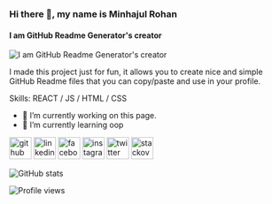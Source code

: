 ### Hi there 👋, my name is Minhajul Rohan
#### I am GitHub Readme Generator's creator
![I am GitHub Readme Generator's creator](https://media.licdn.com/dms/image/D5616AQEy2lxMeMA-yQ/profile-displaybackgroundimage-shrink_350_1400/0/1678073826286?e=1683763200&v=beta&t=0PgzBC6Edv1oWyqGv-0tpmOOstwgMoivyudbNA35AiQ)

I made this project just for fun, it allows you to create nice and simple GitHub Readme files that you can copy/paste and use in your profile.

Skills:  REACT / JS / HTML / CSS

- 🔭 I’m currently working on this page. 
- 🌱 I’m currently learning oop 


[<img src='https://cdn.jsdelivr.net/npm/simple-icons@3.0.1/icons/github.svg' alt='github' height='40'>](https://github.com/minhajulrohan)  [<img src='https://cdn.jsdelivr.net/npm/simple-icons@3.0.1/icons/linkedin.svg' alt='linkedin' height='40'>](https://www.linkedin.com/in/https://www.linkedin.com/in/roha-n-70779b20a//)  [<img src='https://cdn.jsdelivr.net/npm/simple-icons@3.0.1/icons/facebook.svg' alt='facebook' height='40'>](https://www.facebook.com/https://www.facebook.com/minhajulislamrohan123/)  [<img src='https://cdn.jsdelivr.net/npm/simple-icons@3.0.1/icons/instagram.svg' alt='instagram' height='40'>](https://www.instagram.com/https://www.instagram.com/minhajul_islam_rohan//)  [<img src='https://cdn.jsdelivr.net/npm/simple-icons@3.0.1/icons/twitter.svg' alt='twitter' height='40'>](https://twitter.com/https://twitter.com/minhajulRohan1)  [<img src='https://cdn.jsdelivr.net/npm/simple-icons@3.0.1/icons/stackoverflow.svg' alt='stackoverflow' height='40'>](https://stackoverflow.com/users/https://stackoverflow.com/users/20287775/roha-n)  

![GitHub stats](https://github-readme-stats.vercel.app/api?username=minhajulrohan&show_icons=true)  

![Profile views](https://gpvc.arturio.dev/minhajulrohan)  
